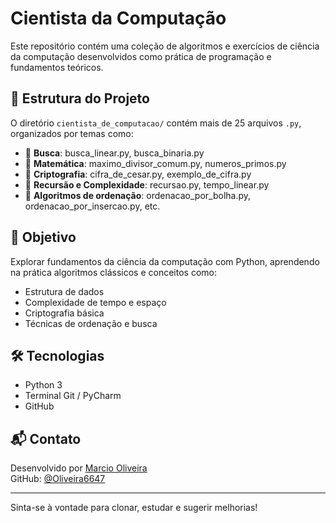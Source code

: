 # Cientista da Computação

Este repositório contém uma coleção de algoritmos e exercícios de ciência da computação desenvolvidos como prática de programação e fundamentos teóricos.

## 📁 Estrutura do Projeto

O diretório `cientista_de_computacao/` contém mais de 25 arquivos `.py`, organizados por temas como:

- 📌 **Busca**: busca_linear.py, busca_binaria.py  
- 🧮 **Matemática**: maximo_divisor_comum.py, numeros_primos.py  
- 🔐 **Criptografia**: cifra_de_cesar.py, exemplo_de_cifra.py  
- 🧪 **Recursão e Complexidade**: recursao.py, tempo_linear.py  
- 🔢 **Algoritmos de ordenação**: ordenacao_por_bolha.py, ordenacao_por_insercao.py, etc.

## 🎯 Objetivo

Explorar fundamentos da ciência da computação com Python, aprendendo na prática algoritmos clássicos e conceitos como:

- Estrutura de dados
- Complexidade de tempo e espaço
- Criptografia básica
- Técnicas de ordenação e busca

## 🛠️ Tecnologias

- Python 3
- Terminal Git / PyCharm
- GitHub

## 📬 Contato

Desenvolvido por [Marcio Oliveira](mailto:oliveira6647@gmail.com)  
GitHub: [@Oliveira6647](https://github.com/Oliveira6647)

---

Sinta-se à vontade para clonar, estudar e sugerir melhorias!

